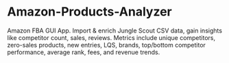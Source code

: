 # Amazon-Products-Analyzer
Amazon FBA GUI App. Import &amp; enrich Jungle Scout CSV data, gain insights like competitor count, sales, reviews. Metrics include unique competitors, zero-sales products, new entries, LQS, brands, top/bottom competitor performance, average rank, fees, and revenue trends.
